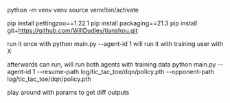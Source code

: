 python -m venv venv
source venv/bin/activate

pip install pettingzoo==1.22.1
pip install packaging==21.3
pip install git+https://github.com/WillDudley/tianshou.git

run it once with python main.py --agent-id 1
will run it with training user with X

afterwards can run, will run both agents with training data
python main.py --agent-id 1 --resume-path log/tic_tac_toe/dqn/policy.pth --opponent-path log/tic_tac_toe/dqn/policy.pth

play around with params to get diff outputs
